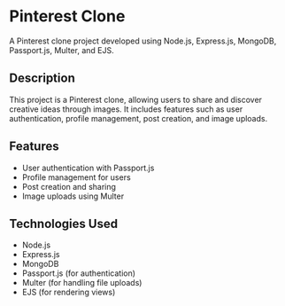 # Pinterest Clone

A Pinterest clone project developed using Node.js, Express.js, MongoDB, Passport.js, Multer, and EJS.

## Description

This project is a Pinterest clone, allowing users to share and discover creative ideas through images. It includes features such as user authentication, profile management, post creation, and image uploads.

## Features

- User authentication with Passport.js
- Profile management for users
- Post creation and sharing
- Image uploads using Multer

## Technologies Used

- Node.js
- Express.js
- MongoDB
- Passport.js (for authentication)
- Multer (for handling file uploads)
- EJS (for rendering views)

